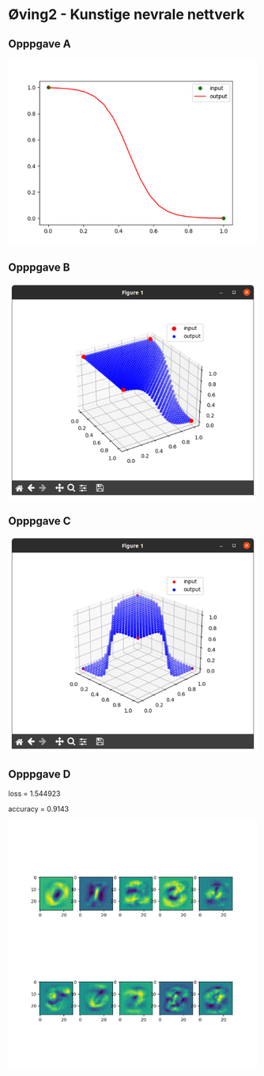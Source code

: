 # Øving2 - Kunstige nevrale nettverk

## Opppgave A

![oppgA](imgs/oppgA.png)

## Opppgave B

![oppgB](imgs/oppgB.png)

## Opppgave C

![oppgC](imgs/oppgC.png)

## Opppgave D

loss = 1.544923

accuracy = 0.9143

![oppgD](imgs/oppgD.png)